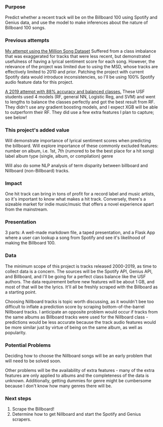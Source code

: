 ### Purpose
Predict whether a recent track will be on the Billboard 100 using Spotify and Genius data, and use the model to make inferences about the nature of Billboard 100 songs.

### Previous attempts
[My attempt using the Million Song Dataset](https://github.com/Greenford/predicting.billboard.100)
Suffered from a class imbalance that was exaggerated for tracks that were less recent, but demonstrated usefulness of having a lyrical sentiment score for each song. However, the relevance of the project was limited due to using the MSD, whose tracks are effectively limited to 2010 and prior. Patching the project with current Spotify data would introduce inconsistencies, so I'll be using 100% Spotify audio feature data for this project. 

[A 2019 attempt with 88% accuracy and balanced classes.](https://arxiv.org/abs/1908.08609)
These USF students used 4 models (RF, general NN, Logistic Reg, and SVM) and went to lengths to balance the classes perfectly and got the best result from RF. They didn't use any gradient boosting models, and I expect XGB will be able to outperform their RF. They did use a few extra features I plan to capture; see below!

### This project's added value 
Will demonstrate importance of lyrical sentiment scores when predicting the billboard. Will explore importance of these commonly excluded features: 
number on album, i.e. 1st, 7th (rumored to be the best place for a hit song)
label
album type (single, album, or compilation)
genre

Will also do some NLP analysis of term disparity between billboard and Nillboard (non-Billboard) tracks.

### Impact
One hit track can bring in tons of profit for a record label and music artists, so it's important to know what makes a hit track. Conversely, there's a sizeable market for indie music/music that offers a novel experience apart from the mainstream. 

### Presentation
3 parts:
A well-made markdown file, a taped presentation, and a Flask App where a user can lookup a song from Spotify and see it's likelihood of making the Billboard 100. 

### Data 
The minimum scope of this project is tracks released 2000-2019, as time to collect data is a concern. The sources will be the Spotify API, Genius API, and Billboard, and I'll be going for a perfect class balance like the USF authors. The data requirement before new features will be about 1 GB, and most of that will be the lyrics. It'll all be freshly scraped with the Billboard as a starting point. 

Choosing Nillboard tracks is topic worth discussing, as it wouldn't bee too difficult to inflate a prediction score by scraping bottom-of-the-barrel Nillboard tracks. I anticipate an opposite problem would occur if tracks from the same albums as Billboard tracks were used for the Nillboard class - predictions would be less accurate because the track audio features would be more similar just by virtue of being on the same album, as well as popularity. 

### Potential Problems
Deciding how to choose the Nillboard songs will be an early problem that will need to be solved soon. 

Other problems will be the availability of extra features - many of the extra features are only applied to albums and the completeness of the data is unknown. Additionally, getting dummies for genre might be cumbersome because I don't know how many genres there will be. 

### Next steps
1. Scrape the Billboard!
2. Determine how to get Nillboard and start the Spotify and Genius scrapers.
